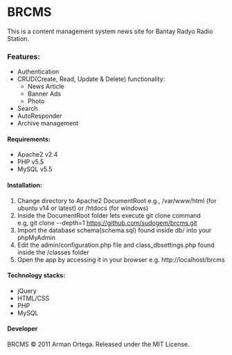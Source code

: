 # BRCMS   
This is a content management system news site for Bantay Radyo Radio Station.

### Features:    
* Authentication
* CRUD(Create, Read, Update & Delete) functionality:
  * News Article
  * Banner Ads
  * Photo
* Search
* AutoResponder
* Archive management


#### Requirements:    
* Apache2 v2.4     
* PHP v5.5   
* MySQL v5.5   
     
#### Installation:   
1. Change directory to Apache2 DocumentRoot e.g., /var/www/html (for ubuntu v14 or latest) or /htdocs (for windows)
2. Inside the DocumentRoot folder lets execute git clone command   
   e.g, git clone --depth=1 https://github.com/sudogem/brcms.git    
3. Import the database schema(schema.sql) found inside db/ into your phpMyAdmin   
4. Edit the admin/configuration.php file and class_dbsettings.php found inside the /classes folder   
4. Open the app by accessing it in your browser e.g. http://localhost/brcms   

#### Technology stacks:   
* jQuery   
* HTML/CSS   
* PHP   
* MySQL  

#### Developer   
BRCMS &copy; 2011 Arman Ortega. Released under the MIT License.   
